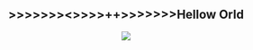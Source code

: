 <div align="center">
<h2 align="center">>>>>>>><>>>>++>>>>>>>Hellow Orld</h2>
<img src="https://skillicons.dev/icons?i=docker,nuxt,unreal,unity,kotlin,tensorflow,pytorch,rust&theme=dark" />

</div>
